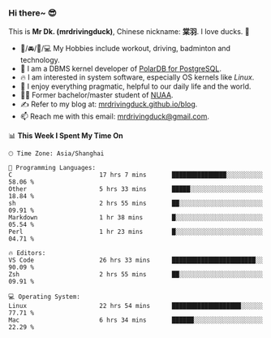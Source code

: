 ### Hi there~ 😎

This is **Mr Dk. (mrdrivingduck)**, Chinese nickname: **棠羽**. I love ducks. 🦆

- 💪/🚘/🏸/💻 My Hobbies include workout, driving, badminton and technology.
- 🍊 I am a DBMS kernel developer of [PolarDB for PostgreSQL](https://github.com/ApsaraDB/PolarDB-for-PostgreSQL).
- 🔥 I am interested in system software, especially OS kernels like *Linux*.
- 🔧 I enjoy everything pragmatic, helpful to our daily life and the world.
- 👨‍🎓 Former bachelor/master student of [NUAA](https://en.wikipedia.org/wiki/Nanjing_University_of_Aeronautics_and_Astronautics).
- ✍ Refer to my blog at: [mrdrivingduck.github.io/blog](https://mrdrivingduck.github.io/blog/).
- 📫 Reach me with this email: [mrdrivingduck@gmail.com](mailto:mrdrivingduck@gmail.com).

<!--START_SECTION:waka-->
📊 **This Week I Spent My Time On** 

```text
🕑︎ Time Zone: Asia/Shanghai

💬 Programming Languages: 
C                        17 hrs 7 mins       ███████████████░░░░░░░░░░   58.06 % 
Other                    5 hrs 33 mins       █████░░░░░░░░░░░░░░░░░░░░   18.84 % 
sh                       2 hrs 55 mins       ██░░░░░░░░░░░░░░░░░░░░░░░   09.91 % 
Markdown                 1 hr 38 mins        █░░░░░░░░░░░░░░░░░░░░░░░░   05.54 % 
Perl                     1 hr 23 mins        █░░░░░░░░░░░░░░░░░░░░░░░░   04.71 % 

🔥 Editors: 
VS Code                  26 hrs 33 mins      ███████████████████████░░   90.09 % 
Zsh                      2 hrs 55 mins       ██░░░░░░░░░░░░░░░░░░░░░░░   09.91 % 

💻 Operating System: 
Linux                    22 hrs 54 mins      ███████████████████░░░░░░   77.71 % 
Mac                      6 hrs 34 mins       ██████░░░░░░░░░░░░░░░░░░░   22.29 % 
```


<!--END_SECTION:waka-->

<!-- ![Mr Dk.'s GitHub Stats](https://github-readme-stats.vercel.app/api?username=mrdrivingduck&count_private&show_icons=true&theme=buefy) -->

<!-- ![Most Used Languages](https://github-readme-stats.vercel.app/api/top-langs/?username=mrdrivingduck&exclude_repo=mips32-CPU,snort-tcp-socket&theme=buefy&layout=compact&langs_count=10) -->


<!--
**mrdrivingduck/mrdrivingduck** is a ✨ _special_ ✨ repository because its `README.md` (this file) appears on your GitHub profile.

Here are some ideas to get you started:

- 🔭 I’m currently working on ...
- 🌱 I’m currently learning ...
- 👯 I’m looking to collaborate on ...
- 🤔 I’m looking for help with ...
- 💬 Ask me about ...
- 📫 How to reach me: ...
- 😄 Pronouns: ...
- ⚡ Fun fact: ...
-->
